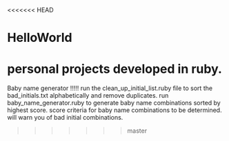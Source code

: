 <<<<<<< HEAD
# HelloWorld
personal projects developed in ruby. 
=======
Baby name generator !!!!!
run the clean_up_initial_list.ruby file to sort the bad_initials.txt alphabetically and remove duplicates.
run baby_name_generator.ruby to generate baby name combinations sorted by highest score.
score criteria for baby name combinations to be determined.
will warn you of bad initial combinations.
>>>>>>> master
